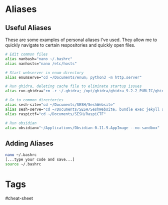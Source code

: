# Aliases

## Useful Aliases

These are some examples of personal aliases I've used. They allow me to quickly navigate to certain respositories and quickly open files.

```bash
# Edit common files
alias nanbash="nano ~/.bashrc"
alias nanhosts="nano /etc/hosts"

# Start webserver in enum directory
alias enumserve="cd ~/Documents/enum; python3 -m http.server"

# Run ghidra, deleting cache file to eliminate startup issues
alias run-ghidra="rm -r ~/.ghidra; /opt/ghidra/ghidra_9.2.2_PUBLIC/ghidraRun"

# Go to common directories
alias sesh-site="cd ~/Documents/SESH/SeshWebsite"
alias sesh-serve="cd ~/Documents/SESH/SeshWebsite; bundle exec jekyll serve"
alias raspictf="cd ~/Documents/SESH/RaspiCTF"

# Run obsidian
alias obsidian="~/Applications/Obsidian-0.11.9.AppImage --no-sandbox"
```

## Adding Aliases

```bash
nano ~/.bashrc
[...type your code and save...]
source ~/.bashrc
```

# Tags

#cheat-sheet